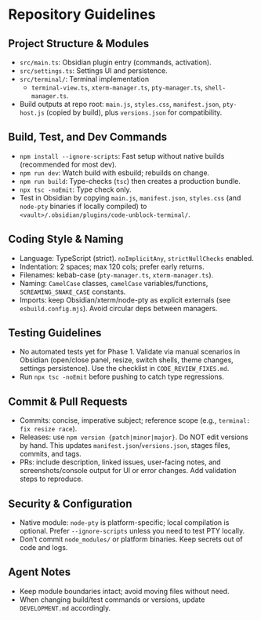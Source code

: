 # Repository Guidelines

## Project Structure & Modules
- `src/main.ts`: Obsidian plugin entry (commands, activation).
- `src/settings.ts`: Settings UI and persistence.
- `src/terminal/`: Terminal implementation
  - `terminal-view.ts`, `xterm-manager.ts`, `pty-manager.ts`, `shell-manager.ts`.
- Build outputs at repo root: `main.js`, `styles.css`, `manifest.json`, `pty-host.js` (copied by build), plus `versions.json` for compatibility.

## Build, Test, and Dev Commands
- `npm install --ignore-scripts`: Fast setup without native builds (recommended for most dev).
- `npm run dev`: Watch build with esbuild; rebuilds on change.
- `npm run build`: Type-checks (`tsc`) then creates a production bundle.
- `npx tsc -noEmit`: Type check only.
- Test in Obsidian by copying `main.js`, `manifest.json`, `styles.css` (and `node-pty` binaries if locally compiled) to `<vault>/.obsidian/plugins/code-unblock-terminal/`.

## Coding Style & Naming
- Language: TypeScript (strict). `noImplicitAny`, `strictNullChecks` enabled.
- Indentation: 2 spaces; max 120 cols; prefer early returns.
- Filenames: kebab-case (`pty-manager.ts`, `xterm-manager.ts`).
- Naming: `CamelCase` classes, `camelCase` variables/functions, `SCREAMING_SNAKE_CASE` constants.
- Imports: keep Obsidian/xterm/node-pty as explicit externals (see `esbuild.config.mjs`). Avoid circular deps between managers.

## Testing Guidelines
- No automated tests yet for Phase 1. Validate via manual scenarios in Obsidian (open/close panel, resize, switch shells, theme changes, settings persistence). Use the checklist in `CODE_REVIEW_FIXES.md`.
- Run `npx tsc -noEmit` before pushing to catch type regressions.

## Commit & Pull Requests
- Commits: concise, imperative subject; reference scope (e.g., `terminal: fix resize race`).
- Releases: use `npm version {patch|minor|major}`. Do NOT edit versions by hand. This updates `manifest.json`/`versions.json`, stages files, commits, and tags.
- PRs: include description, linked issues, user-facing notes, and screenshots/console output for UI or error changes. Add validation steps to reproduce.

## Security & Configuration
- Native module: `node-pty` is platform-specific; local compilation is optional. Prefer `--ignore-scripts` unless you need to test PTY locally.
- Don’t commit `node_modules/` or platform binaries. Keep secrets out of code and logs.

## Agent Notes
- Keep module boundaries intact; avoid moving files without need.
- When changing build/test commands or versions, update `DEVELOPMENT.md` accordingly.
